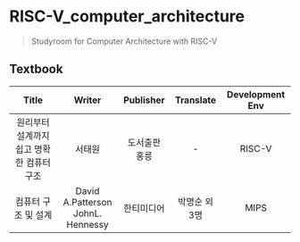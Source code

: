# RISC-V_computer_architecture
> Studyroom for Computer Architecture with RISC-V

## Textbook
    
|Title|Writer|Publisher|Translate|Development Env|  
|:---:|:---:|:---:|:---:|:---:|    
|원리부터 설계까지 쉽고 명확한 컴퓨터구조|서태원|도서출판 홍릉|-|RISC-V|  
|컴퓨터 구조 및 설계| David A.Patterson <br> JohnL. Hennessy|한티미디어| 박명순 외 3명|MIPS|   